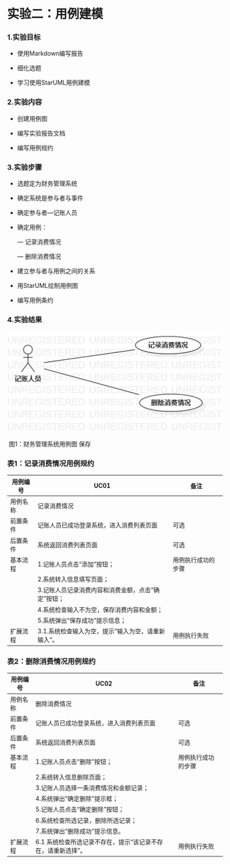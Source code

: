 # 实验二：用例建模

### 1.实验目标

- 使用Markdown编写报告

- 细化选题

- 学习使用StarUML用例建模

  

### 2.实验内容

- 创建用例图

- 编写实验报告文档

- 编写用例规约

  

### 3.实验步骤

- 选题定为财务管理系统

- 确定系统是参与者与事件

- 确定参与者—记账人员

- 确定用例：

  —  记录消费情况

  —  删除消费情况

- 建立参与者与用例之间的关系

- 用StarUML绘制用例图

- 编写用例条约

  

### 4.实验结果

![./UseCaseDiagram](UseCaseDiagram.jpg)

​                                                                图1：财务管理系统用例图
保存


### 表1：记录消费情况用例规约  

| 用例编号 | UC01                                     | 备注               |
| -------- | ---------------------------------------- | ------------------ |
| 用例名称 | 记录消费情况                             |                    |
| 前置条件 | 记账人员已成功登录系统，进入消费列表页面 | 可选               |
| 后置条件 |  系统返回消费列表页面                                       | 可选               |
| 基本流程 | 1.记账人员点击“添加”按钮；                 | 用例执行成功的步骤 |
|          | 2.系统转入信息填写页面；                 |                    |
|          | 3.记账人员记录消费内容和消费金额，点击“确定”按钮；       |                    |
|          | 4.系统检查输入不为空，保存消费内容和金额；           |                    |
|          | 5.系统弹出“保存成功”提示信息；                 |                    |
| 扩展流程 |3.1.系统检查输入为空，提示“输入为空，请重新输入”。 | 用例执行失败       |

### 表2：删除消费情况用例规约  

| 用例编号 | UC02                                     | 备注               |
| -------- | ---------------------------------------- | ------------------ |
| 用例名称 | 删除消费情况                             |                    |
| 前置条件 | 记账人员已成功登录系统，进入消费列表页面 | 可选               |
| 后置条件 | 系统返回消费列表页面                                         | 可选               |
| 基本流程 | 1.记账人员点击“删除”按钮；                 | 用例执行成功的步骤 |
|          | 2.系统转入信息删除页面；                 |                    |
|          | 3.记账人员选择一条消费情况和金额记录；       |                    |
|          | 4.系统弹出“确定删除”提示框；           |                    |
|          | 5.记账人员点击“确定删除”按钮；                 |                    |
|          | 6.系统检查所选记录，删除所选记录；               |                    |
|          | 7.系统弹出“删除成功”提示信息。                 |                    |
| 扩展流程 |  6.1 系统检查所选记录不存在，提示“该记录不存在，请重新选择”。                                       | 用例执行失败       |

 



